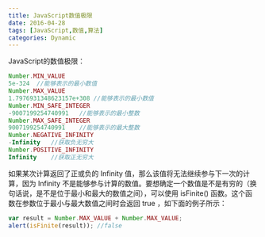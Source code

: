 ```yaml
---
title: JavaScript数值极限
date: 2016-04-28
tags: [JavaScript,数值,算法]
categories: Dynamic
---
```


JavaScript的数值极限：

```javascript
Number.MIN_VALUE	
5e-324	//能够表示的最小数值
Number.MAX_VALUE
1.7976931348623157e+308	//能够表示的最小数值
Number.MIN_SAFE_INTEGER
-9007199254740991	//能够表示的最小整数
Number.MAX_SAFE_INTEGER
9007199254740991	//能够表示的最大整数
Number.NEGATIVE_INFINITY
-Infinity	//获取负无穷大
Number.POSITIVE_INFINITY
Infinity	//获取正无穷大
```

如果某次计算返回了正或负的 Infinity 值，那么该值将无法继续参与下一次的计算，因为 Infinity 不是能够参与计算的数值。要想确定一个数值是不是有穷的（换句话说，是不是位于最小和最大的数值之间），可以使用 isFinite() 函数。这个函数在参数位于最小与最大数值之间时会返回 true ，如下面的例子所示：

```javascript
var result = Number.MAX_VALUE + Number.MAX_VALUE;
alert(isFinite(result)); //false
```



